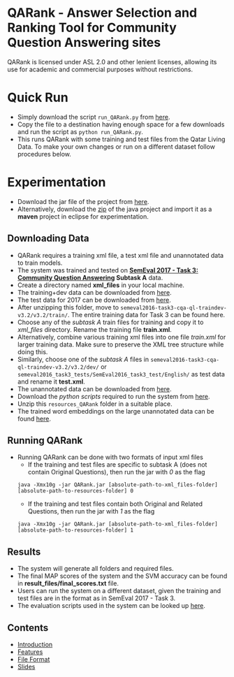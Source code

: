# QARank - Answer Selection and Ranking Tool for Community Question Answering sites
QARank is licensed under ASL 2.0 and other lenient licenses, allowing its use for academic and commercial purposes without restrictions.

# Quick Run
* Simply download the script `run_QARank.py` from [here](https://github.com/TitasNandi/cQARank/blob/master/QARank/run_QARank.py).
* Copy the file to a destination having enough space for a few downloads and run the script as `python run_QARank.py`.
* This runs QARank with some training and test files from the Qatar Living Data. To make your own changes or run on a different dataset follow procedures below.

# Experimentation
* Download the jar file of the project from [here](https://github.com/TitasNandi/cQARank/releases/download/1.0/QARank.jar).
* Alternatively, download the [zip](https://github.com/TitasNandi/QARank/archive/1.0.zip) of the java project and import it as a **maven** project in eclipse for experimentation.

## Downloading Data
* QARank requires a training xml file, a test xml file and unannotated data to train models.
* The system was trained and tested on **[SemEval 2017 - Task 3: Community Question Answering](http://alt.qcri.org/semeval2017/task3/) Subtask A** data.
* Create a directory named **xml_files** in your local machine.
* The training+dev data can be downloaded from [here](http://alt.qcri.org/semeval2016/task3/data/uploads/semeval2016-task3-cqa-ql-traindev-v3.2.zip).
* The test data for 2017 can be downloaded from
[here](http://alt.qcri.org/semeval2017/task3/data/uploads/semeval2017_task3_test_input_abcd.zip).
* After unzipping this folder, move to `semeval2016-task3-cqa-ql-traindev-v3.2/v3.2/train/`. The entire training data for Task 3 can be found here. 
 * Choose any of the *subtask A* train files for training and copy it to *xml_files* directory. Rename the training file **train.xml**.
 * Alternatively, combine various training xml files into one file *train.xml* for larger training data. Make sure to preserve the XML tree structure while doing this.
* Similarly, choose one of the *subtask A* files in `semeval2016-task3-cqa-ql-traindev-v3.2/v3.2/dev/` or `semeval2016_task3_tests/SemEval2016_task3_test/English/` as test data and rename it **test.xml**.
* The unannotated data can be downloaded from [here](http://alt.qcri.org/semeval2016/task3/data/uploads/QL-unannotated-data-subtaskA.xml.zip).
* Download the *python scripts* required to run the system from [here](https://github.com/TitasNandi/cQARank/releases/download/1.0/resources_QARank.zip).
 * Unzip this `resources_QARank` folder in a suitable place.
* The trained word embeddings on the large unannotated data can be found [here](https://github.com/TitasNandi/cQARank/releases/download/1.0/vectors_unannotated.txt).

## Running QARank
* Running QARank can be done with two formats of input xml files
  * If the training and test files are specific to subtask A (does not contain Original Questions), then run the jar with *0* as the flag
  ```
  java -Xmx10g -jar QARank.jar [absolute-path-to-xml_files-folder] [absolute-path-to-resources-folder] 0
  ```
  * If the training and test files contain both Original and Related Questions, then run the jar with *1* as the flag
   ```
  java -Xmx10g -jar QARank.jar [absolute-path-to-xml_files-folder] [absolute-path-to-resources-folder] 1
  ```
## Results
* The system will generate all folders and required files.
* The final MAP scores of the system and the SVM accuracy can be found in **result_files/final_scores.txt** file.
* Users can run the system on a different dataset, given the training and test files are in the format as in SemEval 2017 - Task 3.  
* The evaluation scripts used in the system can be looked up [here](http://alt.qcri.org/semeval2017/task3/data/uploads/semeval2017_task3_submissions_and_scores.zip).

## Contents
* [Introduction](https://github.com/TitasNandi/cQARank/blob/master/QARank/src/main/java/doc/Home.md)
* [Features](https://github.com/TitasNandi/cQARank/blob/master/QARank/src/main/java/doc/Features.md)
* [File Format](https://github.com/TitasNandi/cQARank/blob/master/QARank/src/main/java/doc/file_format.md)
* [Slides](https://github.com/TitasNandi/cQARank/releases/download/1.0/cQARank_prezi.pdf)


